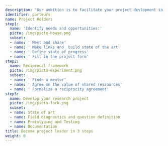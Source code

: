 ```yaml
---
description: "Our ambition is to facilitate your project devlopment in total autonomy.<br>All Experimental - Citizen-based - Scinetifici - Open Source - Sustainable - projects are welcome."
identifier: porteurs
name: Project Holders
step1:
  name: 'Identify needs and opportunities:'
  picto: /img/picto-house.png
  subset:
  - name: ' Meet and share'
  - name: ' Make links and  build state of the art'
  - name: ' Define state of progress'
  - name: ' Fill in the project form'
step2:
  name: Reciprocal framework
  picto: /img/picto-experiment.png
  subset:
  - name: ' Findn a mentor'
  - name: ' Agree on the value of shared ressources'
  - name: ' Formalize a reciprocity agreement'
step3:
  name: Develop your research project
  picto: /img/picto-fork.png
  subset:
  - name: State of art
  - name: Field diagnostics and question definition
  - name: Prototyping and Testing
  - name: Documentation
title: Become project leader in 3 steps
weight: 0
---
```

